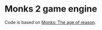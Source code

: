 # Monks 2 game engine

Code is based on [Monks: The age of reason](https://github.com/carlmartus/ld32_book).
